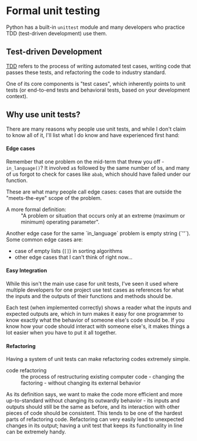 # Formal unit testing

Python has a built-in `unittest` module and many developers who practice TDD (test-driven development) use them.

## Test-driven Development

[TDD](en.wikipedia.org/wiki/Test_driven_development) refers to the process of writing automated test cases, writing code that passes these tests, and refactoring the code to industry standard.

One of its core components is "test cases", which inherently points to unit tests (or end-to-end tests and behavioral tests, based on your development context).

## Why use unit tests?

There are many reasons why people use unit tests, and while I don't claim to know all of it, I'll list what I do know and have experienced first hand:

#### Edge cases

Remember that one problem on the mid-term that threw you off - `in_language()`? It involved `a`s followed by the same number of `b`s, and many of us forgot to check for cases like `abab`, which should have failed under our function. 

These are what many people call edge cases: cases that are outside the "meets-the-eye" scope of the problem. 

<dl>
    <dt>A more formal definition:</dt>
    <dd>"A problem or situation that occurs only at an extreme (maximum or minimum) operating parameter".</dd>
</dl>
Another edge case for the same `in_language` problem is empty string (`''`). Some common edge cases are:

- case of empty lists (`[]`) in sorting algorithms
- other edge cases that I can't think of right now...

#### Easy Integration

While this isn't the main use case for unit tests, I've seen it used where multiple developers for one project use test cases as references for what the inputs and the outputs of their functions and methods should be. 

Each test (when implemented correctly) shows a reader what the inputs and expected outputs are, which in turn makes it easy for one programmer to know exactly what the behavior of someone else's code should be. If you know how your code should interact with someone else's, it makes things a lot easier when you have to put it all together.

#### Refactoring

Having a system of unit tests can make refactoring codes extremely simple.

<dl>
    <dt>code refactoring</dt>
    <dd>the process of restructuring existing computer code - changing the factoring - without changing its external behavior</dd>
</dl>

As its definition says, we want to make the code more efficient and more up-to-standard without changing its outwardly behavior - its inputs and outputs should still be the same as before, and its interaction with other pieces of code should be consistent. This tends to be one of the hardest parts of refactoring code. Refactoring can very easily lead to unexpected changes in its output; having a unit test that keeps its functionality in line can be extremely handy.
